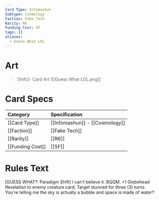 ```yaml
---
Card Type: Infomashun
Subtype: Cosmology
Faction: Fake Tech
Rarity: R6
Funding Cost: 5F
tags: []
aliases:
  - Guess What LOL
---
```

# Art

> [!info]- Card Art
> ![[Guess What LOL.png]]

# Card Specs

| Category | Specification| 
| :--- | :--- |
| [[Card Type]] | [[Infomashun]] - [[Cosmology]] |  
| [[Faction]] | [[Fake Tech]] | 
| [[Rarity]] | [[R6]] | 
| [[Funding Cost]] | [[5F]] |  

# Rules Text  

[GUESS WHAT?: Paradigm Shift] I can't believe it.
BQQM. +1 Globehead Revelation to enemy creature card;
Target stunned for three (3) turns. You're telling me the sky is actually a bubble and space is made of water?

